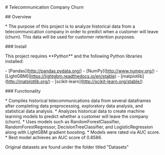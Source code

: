 \# Telecommunication Company Churn

\## Overview

\* The purpose of this project is to analyze historical data from a
telecommunication company in order to predict when a customer will leave
(churn). This data will be used for customer retention purposes.

\### Install

This project requires \*\*Python\*\* and the following Python libraries
installed:

\- \[Pandas\](http://pandas.pydata.org/) -
\[NumPy\](http://www.numpy.org/) -
\[LightGBM\](https://lightgbm.readthedocs.io/en/stable) -
\[matplotlib\](http://matplotlib.org/) -
\[scikit-learn\](http://scikit-learn.org/stable/)

\### Functionality

\* Compiles historical telecommunications data from several dataframes
after completing data preprocessing, exploratory data analysis, and
statistical data analysis. \* Analyzes historical data to create machine
learning models to predict whether a customer will leave the company
(churn). \* Uses models such as RandomForestClassifier,
RandomForestRegressor, DecisionTreeClassifier, and LogisticRegression
along with LightGBM gradient boosting. \* Models were rated via AUC
score. \* Best model achieves an AUC score of 0.8586.

Original datasets are found under the folder titled \"Datasets\"
